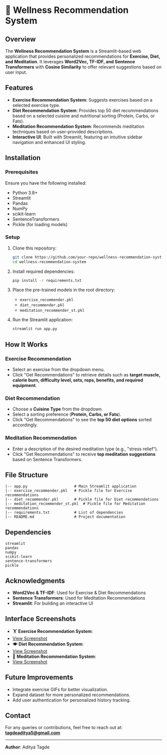 # 🌿 Wellness Recommendation System

## Overview
The **Wellness Recommendation System** is a Streamlit-based web application that provides personalized recommendations for **Exercise, Diet, and Meditation**. It leverages **Word2Vec, TF-IDF, and Sentence Transformers** with **Cosine Similarity** to offer relevant suggestions based on user input.

## Features
- **Exercise Recommendation System**: Suggests exercises based on a selected exercise type.
- **Diet Recommendation System**: Provides top 50 diet recommendations based on a selected cuisine and nutritional sorting (Protein, Carbs, or Fats).
- **Meditation Recommendation System**: Recommends meditation techniques based on user-provided descriptions.
- **Interactive UI**: Built with Streamlit, featuring an intuitive sidebar navigation and enhanced UI styling.

## Installation
### Prerequisites
Ensure you have the following installed:
- Python 3.8+
- Streamlit
- Pandas
- NumPy
- scikit-learn
- SentenceTransformers
- Pickle (for loading models)

### Setup
1. Clone this repository:
   ```bash
   git clone https://github.com/your-repo/wellness-recommendation-system.git
   cd wellness-recommendation-system
   ```

2. Install required dependencies:
   ```bash
   pip install -r requirements.txt
   ```

3. Place the pre-trained models in the root directory:
   - `exercise_recommender.pkl`
   - `diet_recommender.pkl`
   - `meditation_recommender_st.pkl`

4. Run the Streamlit application:
   ```bash
   streamlit run app.py
   ```

## How It Works
### Exercise Recommendation
- Select an exercise from the dropdown menu.
- Click "Get Recommendations" to retrieve details such as **target muscle, calorie burn, difficulty level, sets, reps, benefits, and required equipment**.

### Diet Recommendation
- Choose a **Cuisine Type** from the dropdown.
- Select a sorting preference (**Protein, Carbs, or Fats**).
- Click "Get Recommendations" to see the **top 50 diet options** sorted accordingly.

### Meditation Recommendation
- Enter a description of the desired meditation type (e.g., "stress relief").
- Click "Get Recommendations" to receive **top meditation suggestions** based on Sentence Transformers.

## File Structure
```
|-- app.py                     # Main Streamlit application
|-- exercise_recommender.pkl   # Pickle file for Exercise recommendations
|-- diet_recommender.pkl       # Pickle file for Diet recommendations
|-- meditation_recommender_st.pkl  # Pickle file for Meditation recommendations
|-- requirements.txt           # List of dependencies
|-- README.md                  # Project documentation
```

## Dependencies
```
streamlit
pandas
numpy
scikit-learn
sentence-transformers
pickle
```

## Acknowledgments
- **Word2Vec & TF-IDF**: Used for Exercise & Diet Recommendations
- **Sentence Transformers**: Used for Meditation Recommendations
- **Streamlit**: For building an interactive UI

## Interface Screenshots
- 🏋️ **Exercise Recommendation System**:
-  [View Screenshot](https://github.com/AdityaTagde/Wellness_Recommendation_system/blob/main/exercise_i.png )
- 🍽️ **Diet Recommendation System**:
- [View Screenshot](https://github.com/AdityaTagde/Wellness_Recommendation_system/blob/main/diets_i.png)
- 🧘 **Meditation Recommendation System**:
- [View Screenshot](https://github.com/AdityaTagde/Wellness_Recommendation_system/blob/main/meditation_i.png )

## Future Improvements
- Integrate exercise GIFs for better visualization.
- Expand dataset for more personalized recommendations.
- Add user authentication for personalized history tracking.

## Contact
For any queries or contributions, feel free to reach out at: **tagdeaditya5@gmail.com**

---
**Author**: Aditya Tagde 

